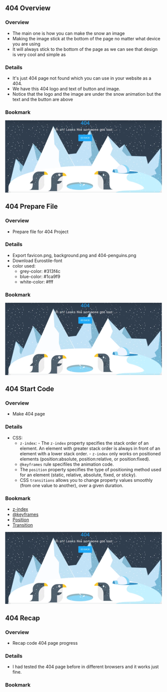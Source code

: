 ## 404 Overview

### Overview

- The main one is how you can make the snow an image
- Making the image stick at the bottom of the page no matter what device you are using
- It will always stick to the bottom of the page as we can see that design is very cool and simple as

### Details

- It's just 404 page not found which you can use in your website as a 404.
- We have this 404 logo and text of button and image.
- Notice that the logo and the image are under the snow animation but the text and the button are above

### Bookmark

![Image 404](./section23.PNG)

## 404 Prepare File

### Overview

- Prepare file for 404 Project 

### Details

- Export favicon.png, background.png and 404-penguins.png
- Download Eurostile-font
- color used:
    - grey-color: #313f4c
    - blue-color: #1ca9f9
    - white-color: #fff

### Bookmark

![Image 404](./section23.PNG)

## 404 Start Code

### Overview

- Make 404 page

### Details
- CSS:
    - `z-index`: 
                - The `z-index` property specifies the stack order of an element. An element with greater stack order is always in front of an element with a lower stack order.
                - `z-index` only works on positioned elements (position:absolute, position:relative, or position:fixed).
    -  `@keyframes` rule specifiles the animation code.
    - The `position` property specifies the type of positioning method used for an element (static, relative, absolute, fixed, or sticky).
    - CSS `transitions` allows you to change property values smoothly (from one value to another), over a given duration.

### Bookmark

- [z-index](https://www.w3schools.com/cssref/pr_pos_z-index.asp)
- [@keyframes](https://www.w3schools.com/cssref/css3_pr_animation-keyframes.asp)
- [Position](https://www.w3schools.com/cssref/pr_class_position.asp)
- [Transition](https://www.w3schools.com/css/css3_transitions.asp)

![Image 404](./section23.PNG)

## 404 Recap

### Overview

- Recap code 404 page progress

### Details

- I had tested the 404 page before in different browsers and it works just fine.

### Bookmark
